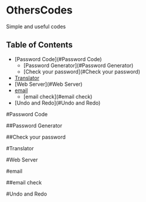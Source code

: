 # OthersCodes
Simple and useful codes

## Table of Contents

- [Password Code](#Password Code)
  - [Password Generator](#Password Generator)
  - [Check your password](#Check your password)
- [Translator](#Translator)
- [Web Server](#Web Server)
- [email](#email)
  - [email check](#email check)
- [Undo and Redo](#Undo and Redo)


#Password Code


##Password Generator


##Check your password


#Translator


#Web Server


#email


##email check


#Undo and Redo
